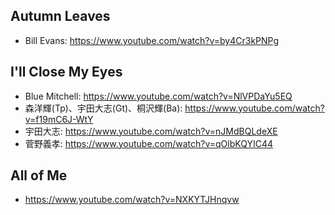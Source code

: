 
## Autumn Leaves
* Bill Evans: https://www.youtube.com/watch?v=by4Cr3kPNPg

## I'll Close My Eyes
* Blue Mitchell: https://www.youtube.com/watch?v=NlVPDaYu5EQ
* 森洋輝(Tp)、宇田大志(Gt)、桐沢輝(Ba): https://www.youtube.com/watch?v=f19mC6J-WtY
* 宇田大志: https://www.youtube.com/watch?v=nJMdBQLdeXE
* 菅野義孝: https://www.youtube.com/watch?v=qOlbKQYIC44

## All of Me
* https://www.youtube.com/watch?v=NXKYTJHnqvw
